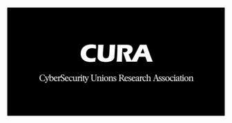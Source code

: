 <p align="center">
  <a href="https://www.facebook.com/cura.tw">
  <img width="900" src="https://raw.githubusercontent.com/CURA-Community/.github/main/images/cura-official-icons.png"></a>
</p>